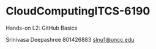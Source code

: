# CloudComputingITCS-6190
Hands-on L2: GitHub Basics

Srinivasa Deepashree
801426883
slnu1@uncc.edu
